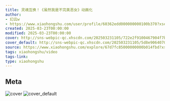 ```yaml
---
title: 灵魂互换！《虽然我是不完美恶女》动画化
author:
- 幻云w
- https://www.xiaohongshu.com/user/profile/60362edd000000000100b370?xsec_token=undefined
created: 2025-03-23T00:00:00
modified: 2025-03-23T00:00:00
cover: http://sns-webpic-qc.xhscdn.com/202503231105/722e2f9100467904f7ba1dd7d4ab6805/spectrum/1040g34o31f4jp0qrmm0g5o1m5reg9crg1ll8nr0!nc_n_webp_prv_1
cover_default: http://sns-webpic-qc.xhscdn.com/202503231105/5d8e906407042f81aa307ce0d84657cf/spectrum/1040g34o31f4jp0qrmm0g5o1m5reg9crg1ll8nr0!nc_n_webp_mw_1
source: https://www.xiaohongshu.com/explore/67d7fc85000000000b014fbd?xsec_token=ABe3xwmf-NWDuZAv57ugICt_f-c7dxjUG-H096aTN998U=
tags: xiaohongshu/video
tags-link:
type: xiaohongshu
---
```


## Meta

![cover](http://sns-webpic-qc.xhscdn.com/202503231105/722e2f9100467904f7ba1dd7d4ab6805/spectrum/1040g34o31f4jp0qrmm0g5o1m5reg9crg1ll8nr0!nc_n_webp_prv_1)
![cover_default](http://sns-webpic-qc.xhscdn.com/202503231105/5d8e906407042f81aa307ce0d84657cf/spectrum/1040g34o31f4jp0qrmm0g5o1m5reg9crg1ll8nr0!nc_n_webp_mw_1)
